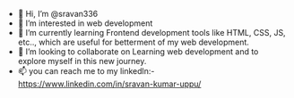- 👋 Hi, I’m @sravan336
- 👀 I’m interested in web development
- 🌱 I’m currently learning Frontend development tools like HTML, CSS, JS, etc.., which are useful for betterment of my web development.
- 💞️ I’m looking to collaborate on Learning web development and to explore myself in this new journey.
- 📫 you can reach me to my linkedln:- https://www.linkedin.com/in/sravan-kumar-uppu/

<!---
sravan336/sravan336 is a ✨ special ✨ repository because its `README.md` (this file) appears on your GitHub profile.
You can click the Preview link to take a look at your changes.
--->
